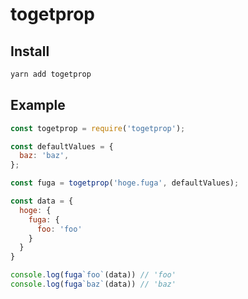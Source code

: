 # togetprop

## Install

```bash
yarn add togetprop
```

## Example

```javascript
const togetprop = require('togetprop');

const defaultValues = {
  baz: 'baz',
};

const fuga = togetprop('hoge.fuga', defaultValues);

const data = {
  hoge: {
    fuga: {
      foo: 'foo'
    }
  }
}

console.log(fuga`foo`(data)) // 'foo'
console.log(fuga`baz`(data)) // 'baz'
```
